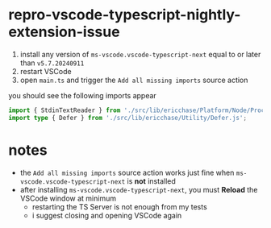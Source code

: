 # repro-vscode-typescript-nightly-extension-issue

1. install any version of `ms-vscode.vscode-typescript-next` equal to or later than `v5.7.20240911`
2. restart VSCode
3. open `main.ts` and trigger the `Add all missing imports` source action

you should see the following imports appear

```ts
import { StdinTextReader } from './src/lib/ericchase/Platform/Node/Process.js';
import type { Defer } from './src/lib/ericchase/Utility/Defer.js';
```

# notes

- the `Add all missing imports` source action works just fine when `ms-vscode.vscode-typescript-next` is **not** installed
- after installing `ms-vscode.vscode-typescript-next`, you must **Reload** the VSCode window at minimum
  - restarting the TS Server is not enough from my tests
  - i suggest closing and opening VSCode again